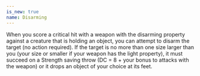 ```yaml
---
is_new: true
name: Disarming
---
```

When you score a critical hit with a weapon with the disarming property against a creature that is holding an object, you can attempt to disarm the target (no action required). If the target is no more than one size larger than you (your size or smaller if your weapon has the light property), it must succeed on a Strength saving throw (DC = 8 + your bonus to attacks with the weapon) or it drops an object of your choice at its feet. 